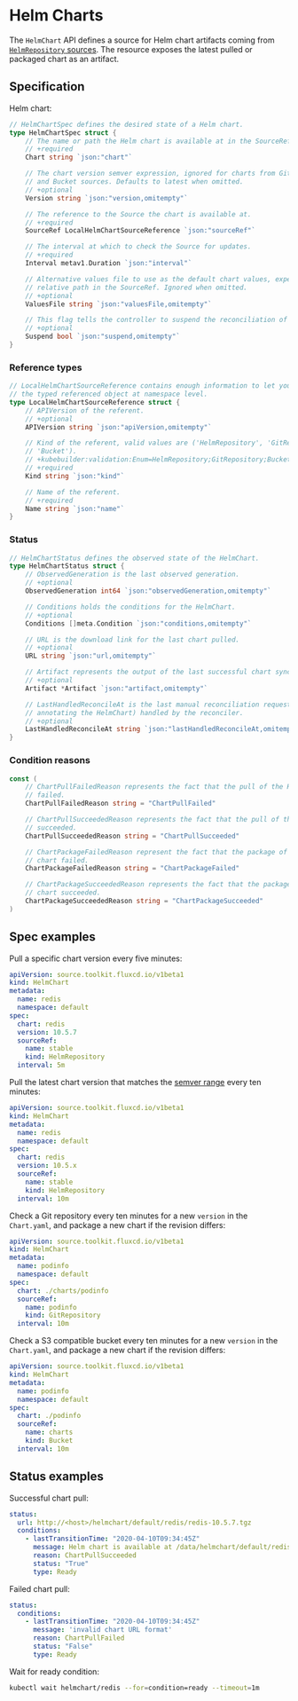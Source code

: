 # Helm Charts

The `HelmChart` API defines a source for Helm chart artifacts coming
from [`HelmRepository` sources](helmrepositories.md). The resource
exposes the latest pulled or packaged chart as an artifact.

## Specification

Helm chart:

```go
// HelmChartSpec defines the desired state of a Helm chart.
type HelmChartSpec struct {
	// The name or path the Helm chart is available at in the SourceRef.
	// +required
	Chart string `json:"chart"`

	// The chart version semver expression, ignored for charts from GitRepository
	// and Bucket sources. Defaults to latest when omitted.
	// +optional
	Version string `json:"version,omitempty"`

	// The reference to the Source the chart is available at.
	// +required
	SourceRef LocalHelmChartSourceReference `json:"sourceRef"`

	// The interval at which to check the Source for updates.
	// +required
	Interval metav1.Duration `json:"interval"`

	// Alternative values file to use as the default chart values, expected to be a
	// relative path in the SourceRef. Ignored when omitted.
	// +optional
	ValuesFile string `json:"valuesFile,omitempty"`

	// This flag tells the controller to suspend the reconciliation of this source.
	// +optional
	Suspend bool `json:"suspend,omitempty"`
}
```

### Reference types

```go
// LocalHelmChartSourceReference contains enough information to let you locate
// the typed referenced object at namespace level.
type LocalHelmChartSourceReference struct {
	// APIVersion of the referent.
	// +optional
	APIVersion string `json:"apiVersion,omitempty"`

	// Kind of the referent, valid values are ('HelmRepository', 'GitRepository',
	// 'Bucket').
	// +kubebuilder:validation:Enum=HelmRepository;GitRepository;Bucket
	// +required
	Kind string `json:"kind"`

	// Name of the referent.
	// +required
	Name string `json:"name"`
}
```

### Status

```go
// HelmChartStatus defines the observed state of the HelmChart.
type HelmChartStatus struct {
	// ObservedGeneration is the last observed generation.
	// +optional
	ObservedGeneration int64 `json:"observedGeneration,omitempty"`

	// Conditions holds the conditions for the HelmChart.
	// +optional
	Conditions []meta.Condition `json:"conditions,omitempty"`

	// URL is the download link for the last chart pulled.
	// +optional
	URL string `json:"url,omitempty"`

	// Artifact represents the output of the last successful chart sync.
	// +optional
	Artifact *Artifact `json:"artifact,omitempty"`

	// LastHandledReconcileAt is the last manual reconciliation request (by
	// annotating the HelmChart) handled by the reconciler.
	// +optional
	LastHandledReconcileAt string `json:"lastHandledReconcileAt,omitempty"`
}
```

### Condition reasons

```go
const (
	// ChartPullFailedReason represents the fact that the pull of the Helm chart
	// failed.
	ChartPullFailedReason string = "ChartPullFailed"

	// ChartPullSucceededReason represents the fact that the pull of the Helm chart
	// succeeded.
	ChartPullSucceededReason string = "ChartPullSucceeded"

	// ChartPackageFailedReason represent the fact that the package of the Helm
	// chart failed.
	ChartPackageFailedReason string = "ChartPackageFailed"

	// ChartPackageSucceededReason represents the fact that the package of the Helm
	// chart succeeded.
	ChartPackageSucceededReason string = "ChartPackageSucceeded"
)
```

## Spec examples

Pull a specific chart version every five minutes:

```yaml
apiVersion: source.toolkit.fluxcd.io/v1beta1
kind: HelmChart
metadata:
  name: redis
  namespace: default
spec:
  chart: redis
  version: 10.5.7
  sourceRef:
    name: stable
    kind: HelmRepository
  interval: 5m
```

Pull the latest chart version that matches the [semver range](https://github.com/Masterminds/semver#checking-version-constraints)
every ten minutes:

```yaml
apiVersion: source.toolkit.fluxcd.io/v1beta1
kind: HelmChart
metadata:
  name: redis
  namespace: default
spec:
  chart: redis
  version: 10.5.x
  sourceRef:
    name: stable
    kind: HelmRepository
  interval: 10m
```

Check a Git repository every ten minutes for a new `version` in the
`Chart.yaml`, and package a new chart if the revision differs:

```yaml
apiVersion: source.toolkit.fluxcd.io/v1beta1
kind: HelmChart
metadata:
  name: podinfo
  namespace: default
spec:
  chart: ./charts/podinfo
  sourceRef:
    name: podinfo
    kind: GitRepository
  interval: 10m
```

Check a S3 compatible bucket every ten minutes for a new `version` in the
`Chart.yaml`, and package a new chart if the revision differs:

```yaml
apiVersion: source.toolkit.fluxcd.io/v1beta1
kind: HelmChart
metadata:
  name: podinfo
  namespace: default
spec:
  chart: ./podinfo
  sourceRef:
    name: charts
    kind: Bucket
  interval: 10m
```

## Status examples

Successful chart pull:

```yaml
status:
  url: http://<host>/helmchart/default/redis/redis-10.5.7.tgz
  conditions:
    - lastTransitionTime: "2020-04-10T09:34:45Z"
      message: Helm chart is available at /data/helmchart/default/redis/redis-10.5.7.tgz
      reason: ChartPullSucceeded
      status: "True"
      type: Ready
```

Failed chart pull:

```yaml
status:
  conditions:
    - lastTransitionTime: "2020-04-10T09:34:45Z"
      message: 'invalid chart URL format'
      reason: ChartPullFailed
      status: "False"
      type: Ready
```

Wait for ready condition:

```bash
kubectl wait helmchart/redis --for=condition=ready --timeout=1m
```
